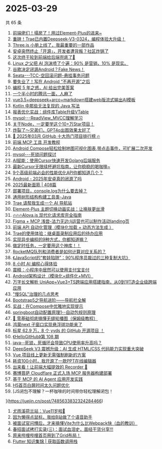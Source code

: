 # 2025-03-29

共 65 条

<!-- BEGIN JUEJIN -->
<!-- 最后更新时间 2025-03-29 16:29:06 +0800 -->
1. [前端佬们！塌房了！用过Element-Plus的进来~](https://juejin.cn/post/7485966905418760227)
1. [重磅！Trae已内置Deepseek-V3-0324，编程体验大升级！](https://juejin.cn/post/7485918233679560714)
1. [Three.js 小册上线了，我最重要的一部作品](https://juejin.cn/post/7486294528733036594)
1. [安卓突然终止「开源」，开发者遭背叛？社区炸锅了](https://juejin.cn/post/7486315070362075173)
1. [这次终于轮到前端给后端兜底了🤣](https://juejin.cn/post/7486440418139652137)
1. [Linux 之父把 AI 泡沫喷了个遍：90% 是营销，10% 是现实。](https://juejin.cn/post/7485940589885538344)
1. [谷歌决定闭源Android？Fake News！](https://juejin.cn/post/7486306126758969383)
1. [Seata---TCC-空回滚问题-悬挂事务问题](https://juejin.cn/post/7486755501528055846)
1. [要失业了！写在 Android “不再开源”之后](https://juejin.cn/post/7486659696061906994)
1. [编程 5 年之惑，AI 给出完美答案](https://juejin.cn/post/7486322280861466678)
1. [一个半小时的腾讯一面，人麻了](https://juejin.cn/post/7486672369358012468)
1. [vue3.5+deepseek+arco+markdown搭建web版流式输出AI模板](https://juejin.cn/post/7486369696738017321)
1. [Kotlin 中那些无法复现的 Java 写法](https://juejin.cn/post/7485965177096814642)
1. [报表优化实战：组件库Table升级VTable](https://juejin.cn/post/7486444624815767589)
1. [mysql---ReadView_MVCC理解学习](https://juejin.cn/post/7486185012388216842)
1. [关于Node，一定要学这个10+万Star项目！](https://juejin.cn/post/7486515264823132210)
1. [炸裂了～兄弟们，GPT4o出图效果太好了](https://juejin.cn/post/7486465253816483876)
1. [🚀 2025年03月 GitHub 十大热门项目排行榜 🔥](https://juejin.cn/post/7486316823253565474)
1. [前端 MCP 工具 开发教程](https://juejin.cn/post/7486030501906268199)
1. [Android Compose轻松绘制地图可视化图表,带点击事件，可扩展二次开发](https://juejin.cn/post/7485936146070356006)
1. [mysql---死锁问题探讨](https://juejin.cn/post/7486359711846137894)
1. [AI赋能：使用Cursor快速开发Golang后端服务](https://juejin.cn/post/7486057384395178036)
1. [最新Cursor无限续杯避坑指南，让你稳稳的喝咖啡~](https://juejin.cn/post/7486323379474563107)
1. [9个高级前端必会的性能优化API你都知道几个？](https://juejin.cn/post/7485285613463535670)
1. [Android - 2025年安卓真的闭源了吗](https://juejin.cn/post/7486394833864966144)
1. [2025最新面筋 | 408篇](https://juejin.cn/post/7486363775707709450)
1. [部署项目，console.log为什么要去掉？](https://juejin.cn/post/7485938326336766003)
1. [通用树形结构构建工具类-Java](https://juejin.cn/post/7486089532283092992)
1. [Trae 请帮我生成一个 AI 导航站](https://juejin.cn/post/7485598788985569292)
1. [Element-Plus 主题切换动画实战：让换肤更丝滑](https://juejin.cn/post/7486106426571194408)
1. [🔥🔥🔥Alova.js 现代化请求库完全指南](https://juejin.cn/post/7485631488113918006)
1. [Figma + MCP 浅尝-法力无边:lj运营也可以制作活动landing页](https://juejin.cn/post/7485998798654128138)
1. [前端 API 自动化管理（模块化加载 + 动态方法生成‌ ）](https://juejin.cn/post/7485965103113961484)
1. [Trae的使用体验：继桌面录制应用后的待办应用](https://juejin.cn/post/7486102523915026442)
1. [实现异步编程的9种方式，你都知道嘛？](https://juejin.cn/post/7485980624189931559)
1. [做定时任务，一定要用这个神库！！](https://juejin.cn/post/7486390904992890895)
1. [RocketMQ队列和消费者是如何计算对应关系的？](https://juejin.cn/post/7486106426572619816)
1. [《JavaScript的“套娃陷阱”：90%程序员栽过的三种复制大坑》](https://juejin.cn/post/7485932775113965578)
1. [8 小时 AI 编程心得体验](https://juejin.cn/post/7485414108276949027)
1. [震精：小程序中居然可以使用支付宝支付](https://juejin.cn/post/7485725589611200527)
1. [Android架构设计（模块化+组件化+MVI）](https://juejin.cn/post/7486001370213138484)
1. [万字长文解析 UniApp+Vue3+TS跨端应用搭建指南，从0到1打造企业级跨端应用](https://juejin.cn/post/7486364205491781686)
1. ["慢SQL"治理的几点思考](https://juejin.cn/post/7485965177096781874)
1. [Bootstrap5之导航进阶——导航栏全解](https://juejin.cn/post/7485932775114768394)
1. [实战：在Compose中优雅地实现提示](https://juejin.cn/post/7485964427620548617)
1. [springboot自动配置原理1--自动包规则原理](https://juejin.cn/post/7485980624189784103)
1. [🌈 零基础彻底搞懂无缝轮播图（保姆级教程）](https://juejin.cn/post/7485966905418711075)
1. [鸿蒙next 子窗口实现悬浮球功能来了](https://juejin.cn/post/7485964427620220937)
1. [标星 62.9 万，8 个 yyds 的 GitHub 开源项目 ！](https://juejin.cn/post/7485940789412446247)
1. [《HelloGitHub》第 108 期](https://juejin.cn/post/7486326860760367130)
1. [java--死锁，死循环会导致CPU使用率升高吗？](https://juejin.cn/post/7485729208108695562)
1. [DeepSeek V3 震撼升级：AI 生成 HTML/CSS 代码能力实现重大突破
](https://juejin.cn/post/7485684772948607013)
1. [Vue 项目线上更新无需强制刷新的方案](https://juejin.cn/post/7485677817868091407)
1. [耗资100小时，我开源了一款PPT在线编辑器](https://juejin.cn/post/7485672562947129356)
1. [出来看！让前端大幅提效的 Recorder 🐶](https://juejin.cn/post/7485729208107712522)
1. [赛博菩萨 Cloudflare 正式入场 MCP 服务器构建部署](https://juejin.cn/post/7485691461297209394)
1. [基于 MCP 的 AI Agent 应用开发实践](https://juejin.cn/post/7485691461296652338)
1. [H5首页白屏时间太久问题优化](https://juejin.cn/post/7485640765570826292)
1. [JS闭包不理解？一杯咖啡的时间带你轻松理解闭包！

](https://juejin.cn/post/7485633832324284466)
1. [尤雨溪荷兰站：Vue11岁啦🎉](https://juejin.cn/post/7485414108277571619)
1. [因为懒得点鼠标，我给B站做了个语音助手](https://juejin.cn/post/7485572202701193256)
1. [被面试官问懵后，才来搞懂Vite为什么比Webpack快（血的教训）](https://juejin.cn/post/7486170504271069210)
1. [春招面试拷打实录(三)：面试血泪史，面经干货分享!!!](https://juejin.cn/post/7485936146070470694)
1. [原来哔哩哔哩首页用到了Grid布局！](https://juejin.cn/post/7485625209132285986)
1. [Flutter 知识集锦 | 获取函数调用栈](https://juejin.cn/post/7485633146315751461)
<!-- END JUEJIN -->